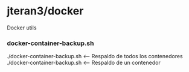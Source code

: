 # jteran3/docker

Docker utils

### docker-container-backup.sh

./docker-container-backup.sh <empty> <-- Respaldo de todos los contenedores
./docker-container-backup.sh <container-name> <-- Respaldo de un contenedor



